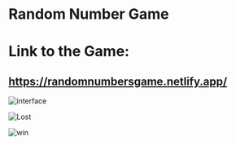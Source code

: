 # Random Number Game

# Link to the Game:
## <https://randomnumbersgame.netlify.app/>

![interface](https://user-images.githubusercontent.com/33938655/166108969-4b9380cb-7dab-4c2d-9695-804bb70ab96e.png)

![Lost](https://user-images.githubusercontent.com/33938655/166108970-42744861-9ef3-4838-9a9f-fed02800f6e3.PNG)

![win](https://user-images.githubusercontent.com/33938655/166108965-8a425b2d-2d8f-4c15-a772-d15bac823589.PNG)
